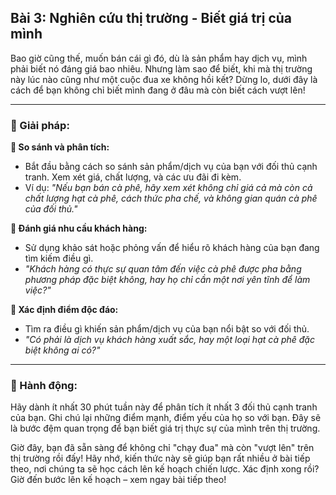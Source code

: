 ## Bài 3: Nghiên cứu thị trường - Biết giá trị của mình

Bao giờ cũng thế, muốn bán cái gì đó, dù là sản phẩm hay dịch vụ, mình phải biết nó đáng giá bao nhiêu. Nhưng làm sao để biết, khi mà thị trường này lúc nào cũng như một cuộc đua xe không hồi kết? Dừng lo, dưới đây là cách để bạn không chỉ biết mình đang ở đâu mà còn biết cách vượt lên!

---

### 📌 Giải pháp:

**🔹 So sánh và phân tích:**
- Bắt đầu bằng cách so sánh sản phẩm/dịch vụ của bạn với đối thủ cạnh tranh. Xem xét giá, chất lượng, và các ưu đãi đi kèm.
- Ví dụ: *"Nếu bạn bán cà phê, hãy xem xét không chỉ giá cả mà còn cả chất lượng hạt cà phê, cách thức pha chế, và không gian quán cà phê của đối thủ."*

**🔹 Đánh giá nhu cầu khách hàng:**
- Sử dụng khảo sát hoặc phỏng vấn để hiểu rõ khách hàng của bạn đang tìm kiếm điều gì.
- *"Khách hàng có thực sự quan tâm đến việc cà phê được pha bằng phương pháp đặc biệt không, hay họ chỉ cần một nơi yên tĩnh để làm việc?"*

**🔹 Xác định điểm độc đáo:**
- Tìm ra điều gì khiến sản phẩm/dịch vụ của bạn nổi bật so với đối thủ.
- *"Có phải là dịch vụ khách hàng xuất sắc, hay một loại hạt cà phê đặc biệt không ai có?"*

---

### 🚀 Hành động:

Hãy dành ít nhất 30 phút tuần này để phân tích ít nhất 3 đối thủ cạnh tranh của bạn. Ghi chú lại những điểm mạnh, điểm yếu của họ so với bạn. Đây sẽ là bước đệm quan trọng để bạn biết giá trị thực sự của mình trên thị trường.

Giờ đây, bạn đã sẵn sàng để không chỉ "chạy đua" mà còn "vượt lên" trên thị trường rồi đấy! Hãy nhớ, kiến thức này sẽ giúp bạn rất nhiều ở bài tiếp theo, nơi chúng ta sẽ học cách lên kế hoạch chiến lược. Xác định xong rồi? Giờ đến bước lên kế hoạch – xem ngay bài tiếp theo!